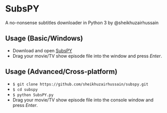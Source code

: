 # SubsPY
A no-nonsense subtitles downloader in Python 3 by @sheikhuzairhussain

## Usage (Basic/Windows)
* Download and open [SubsPY](https://github.com/sheikhuzairhussain/subspy/raw/master/dist/SubsPY.exe)
* Drag your movie/TV show episode file into the window and press *Enter*.

## Usage (Advanced/Cross-platform)
* `$ git clone https://github.com/sheikhuzairhussain/subspy.git`
* `$ cd subspy`
* `$ python SubsPY.py`
* Drag your movie/TV show episode file into the console window and press *Enter*.
